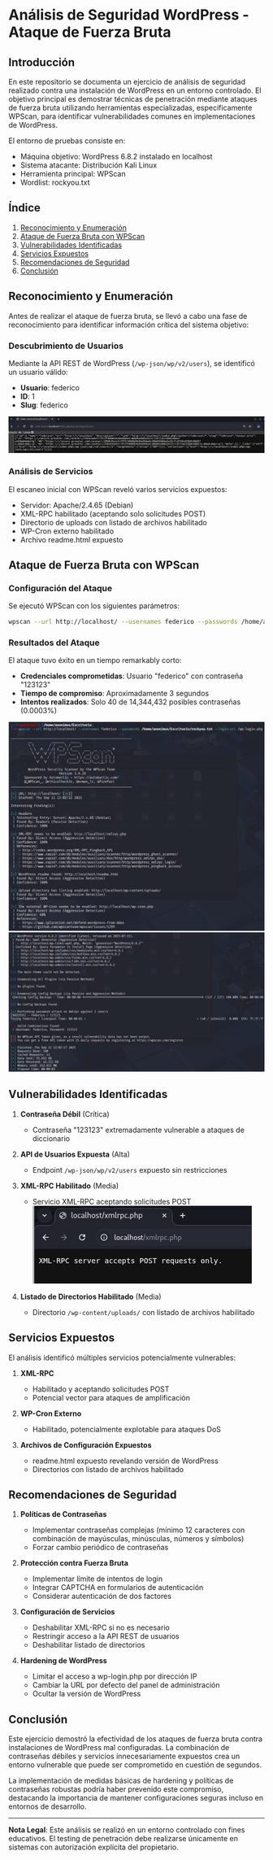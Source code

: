 # Análisis de Seguridad WordPress - Ataque de Fuerza Bruta

## Introducción

En este repositorio se documenta un ejercicio de análisis de seguridad realizado contra una instalación de WordPress en un entorno controlado. El objetivo principal es demostrar técnicas de penetración mediante ataques de fuerza bruta utilizando herramientas especializadas, específicamente WPScan, para identificar vulnerabilidades comunes en implementaciones de WordPress.

El entorno de pruebas consiste en:
- Máquina objetivo: WordPress 6.8.2 instalado en localhost
- Sistema atacante: Distribución Kali Linux
- Herramienta principal: WPScan
- Wordlist: rockyou.txt

## Índice

1. [Reconocimiento y Enumeración](#reconocimiento-y-enumeración)
2. [Ataque de Fuerza Bruta con WPScan](#ataque-de-fuerza-bruta-con-wpscan)
3. [Vulnerabilidades Identificadas](#vulnerabilidades-identificadas)
4. [Servicios Expuestos](#servicios-expuestos)
5. [Recomendaciones de Seguridad](#recomendaciones-de-seguridad)
6. [Conclusión](#conclusión)

## Reconocimiento y Enumeración

Antes de realizar el ataque de fuerza bruta, se llevó a cabo una fase de reconocimiento para identificar información crítica del sistema objetivo:

### Descubrimiento de Usuarios
Mediante la API REST de WordPress (`/wp-json/wp/v2/users`), se identificó un usuario válido:
- **Usuario**: federico
- **ID**: 1
- **Slug**: federico

![API Response](media/consiguiendo-usuario.png)

### Análisis de Servicios
El escaneo inicial con WPScan reveló varios servicios expuestos:
- Servidor: Apache/2.4.65 (Debian)
- XML-RPC habilitado (aceptando solo solicitudes POST)
- Directorio de uploads con listado de archivos habilitado
- WP-Cron externo habilitado
- Archivo readme.html expuesto

## Ataque de Fuerza Bruta con WPScan

### Configuración del Ataque
Se ejecutó WPScan con los siguientes parámetros:
```bash
wpscan --url http://localhost/ --usernames federico --passwords /home/anonimus/Excricorio/rockyou.txt --login-url /wp-login.php
```

### Resultados del Ataque
El ataque tuvo éxito en un tiempo remarkably corto:
- **Credenciales comprometidas**: Usuario "federico" con contraseña "123123"
- **Tiempo de compromiso**: Aproximadamente 3 segundos
- **Intentos realizados**: Solo 40 de 14,344,432 posibles contraseñas (0.0003%)

![Ataque Parte 1](media/ataque-parte1.png)
![Ataque Parte 2](media/ataque-parte2.png)

## Vulnerabilidades Identificadas

1. **Contraseña Débil** (Crítica)
   - Contraseña "123123" extremadamente vulnerable a ataques de diccionario

2. **API de Usuarios Expuesta** (Alta)
   - Endpoint `/wp-json/wp/v2/users` expuesto sin restricciones

3. **XML-RPC Habilitado** (Media)
   - Servicio XML-RPC aceptando solicitudes POST
   ![Vector de Ataque](media/vector-de-ataque-fuerza-fruta.png)

4. **Listado de Directorios Habilitado** (Media)
   - Directorio `/wp-content/uploads/` con listado de archivos habilitado

## Servicios Expuestos

El análisis identificó múltiples servicios potencialmente vulnerables:

1. **XML-RPC**
   - Habilitado y aceptando solicitudes POST
   - Potencial vector para ataques de amplificación

2. **WP-Cron Externo**
   - Habilitado, potencialmente explotable para ataques DoS

3. **Archivos de Configuración Expuestos**
   - readme.html expuesto revelando versión de WordPress
   - Directorios con listado de archivos habilitado

## Recomendaciones de Seguridad

1. **Políticas de Contraseñas**
   - Implementar contraseñas complejas (mínimo 12 caracteres con combinación de mayúsculas, minúsculas, números y símbolos)
   - Forzar cambio periódico de contraseñas

2. **Protección contra Fuerza Bruta**
   - Implementar límite de intentos de login
   - Integrar CAPTCHA en formularios de autenticación
   - Considerar autenticación de dos factores

3. **Configuración de Servicios**
   - Deshabilitar XML-RPC si no es necesario
   - Restringir acceso a la API REST de usuarios
   - Deshabilitar listado de directorios

4. **Hardening de WordPress**
   - Limitar el acceso a wp-login.php por dirección IP
   - Cambiar la URL por defecto del panel de administración
   - Ocultar la versión de WordPress

## Conclusión

Este ejercicio demostró la efectividad de los ataques de fuerza bruta contra instalaciones de WordPress mal configuradas. La combinación de contraseñas débiles y servicios innecesariamente expuestos crea un entorno vulnerable que puede ser comprometido en cuestión de segundos.

La implementación de medidas básicas de hardening y políticas de contraseñas robustas podría haber prevenido este compromiso, destacando la importancia de mantener configuraciones seguras incluso en entornos de desarrollo.

---
**Nota Legal**: Este análisis se realizó en un entorno controlado con fines educativos. El testing de penetración debe realizarse únicamente en sistemas con autorización explícita del propietario.
